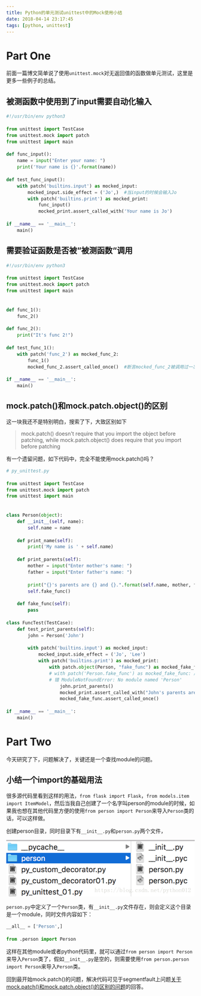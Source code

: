 ```yaml
---
title: Python的单元测试unittest中的Mock使用小结
date: 2018-04-14 23:17:45
tags: [python, unittest]
---
```


# Part One

前面一篇博文简单说了使用`unittest.mock`对无返回值的函数做单元测试，这里是更多一些例子的总结。

## 被测函数中使用到了input需要自动化输入

``` python
#!/usr/bin/env python3

from unittest import TestCase
from unittest.mock import patch
from unittest import main

def func_input():
    name = input("Enter your name: ")
    print('Your name is {}'.format(name))

def test_func_input():
    with patch('builtins.input') as mocked_input:
        mocked_input.side_effect = ('Jo',)  #当input的时候会输入Jo
        with patch('builtins.print') as mocked_print:
            func_input()
            mocked_print.assert_called_with('Your name is Jo')

if __name__ == '__main__':
    main()

```

## 需要验证函数是否被“被测函数“调用

``` python
#!/usr/bin/env python3

from unittest import TestCase
from unittest.mock import patch
from unittest import main


def func_1():
    func_2()

def func_2():
    print("It's func 2!")

def test_func_1():
    with patch('func_2') as mocked_func_2:
        func_1()
        mocked_func_2.assert_called_once()  #断言mocked_func_2被调用过一次，在执行func_1()后

if __name__ == '__main__':
    main()
```

## mock.patch()和mock.patch.object()的区别

这一块我还不是特别明白，搜索了下，大致区别如下
> mock.patch() doesn't require that you import the object before patching, while mock.patch.object() does require that you import before patching

有一个遗留问题，如下代码中，完全不能使用mock.patch()吗？

``` python
# py_unittest.py

from unittest import TestCase
from unittest.mock import patch
from unittest import main
     
     
class Person(object):
    def __init__(self, name):
        self.name = name
        
    def print_name(self):
        print('My name is ' + self.name)
        
    def print_parents(self):
        mother = input("Enter mother's name: ")
        father = input("Enter father's name: ")
     
        print("{}'s parents are {} and {}.".format(self.name, mother, father))
        self.fake_func()

    def fake_func(self):
        pass

class FuncTest(TestCase):
    def test_print_parents(self):
        john = Person('John')
             
        with patch('builtins.input') as mocked_input:
            mocked_input.side_effect = ('Jo', 'Lee')
            with patch('builtins.print') as mocked_print:
                with patch.object(Person, "fake_func") as mocked_fake_func:
                # with patch('Person.fake_func') as mocked_fake_func: 启用这里的话，会报
                # 错 ModuleNotFoundError: No module named 'Person'
                    john.print_parents()
                    mocked_print.assert_called_with("John's parents are Jo and Lee.")
                    mocked_fake_func.assert_called_once()
 
if __name__ == '__main__':
    main()

```

# Part Two

今天研究了下，问题解决了，关键还是一个查找module的问题。

## 小结一个import的基础用法

很多源代码里看到这样的用法，`from flask import Flask`，`from models.item import ItemModel`，然后当我自己创建了一个名字叫person的module的时候，如果我也想在其他代码里方便的使用`from person import Person`来导入`Person`类的话，可以这样做。

创建person目录，同时目录下有`__init__.py`和`person.py`两个文件，


![](/images/20180416203026947.png)

`person.py`中定义了一个`Person`类，有`__init__.py`文件存在，则会定义这个目录是一个module，同时文件内容如下：

``` python
__all__ = ['Person',]

from .person import Person
```

这样在其他module或者python代码里，就可以通过`from person import Person`来导入`Person`类了，假如`__init__.py`是空的，则需要使用`from person.person import Person`来导入`Person`类。

回到最开始mock.patch()的问题，解决代码可见于segmentfault上问题[关于mock.patch()和mock.patch.object()的区别的问题](https://segmentfault.com/q/1010000014397382/a-1020000014409800)的回答。
